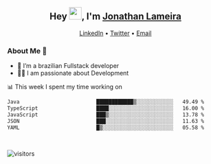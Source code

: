 <h2 align="center">Hey <img src="https://github.com/TheDudeThatCode/TheDudeThatCode/blob/master/Assets/Hi.gif" width="29">, I'm <a href="https://www.linkedin.com/in/jonathanlameira/">Jonathan Lameira</a></h2>
<p align="center">
  <a href="https://www.linkedin.com/in/jonathanlameira/">LinkedIn</a> •
  <a href="https://twitter.com/jlameira">Twitter</a> •
  <a href="mailto:jlameira@gmail.com">Email</a>
</p>

### About Me 🚀
- 🌱  I’m a brazilian Fullstack developer</br>
- 👨‍💻  I am passionate about Development</br>

<!-- ![Jonathan Lameira github stats](https://github-readme-stats.vercel.app/api?username=jlameirameli&show_icons=true&hide_border=true)&nbsp;&nbsp; -->

📊 This week I spent my time working on
<!--START_SECTION:waka-->

```txt
Java                         ████████████▒░░░░░░░░░░░░   49.49 %
TypeScript                   ████░░░░░░░░░░░░░░░░░░░░░   16.00 %
JavaScript                   ███▒░░░░░░░░░░░░░░░░░░░░░   13.78 %
JSON                         ███░░░░░░░░░░░░░░░░░░░░░░   11.63 %
YAML                         █▒░░░░░░░░░░░░░░░░░░░░░░░   05.58 %
```

<!--END_SECTION:waka-->

<br />

![visitors](https://visitor-badge.laobi.icu/badge?page_id=jlameira.jlameira)
